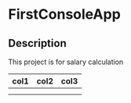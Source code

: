 # FirstConsoleApp

## Description

This project is for salary calculation


| col1 | col2 | col3 |
| ---- | ---- | ---- |
|      |      |      |
|      |      |      |
